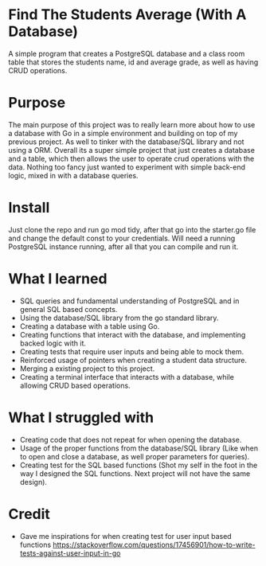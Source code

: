 # Find The Students Average (With A Database)

A simple program that creates a PostgreSQL database and a class room table that stores the students name, id and average grade, as well as having CRUD operations.

# Purpose

The main purpose of this project was to really learn more about how to use a database with Go in a simple environment and building on top of my previous project. As well to tinker with
the database/SQL library and not using a ORM. Overall its a super simple project that just creates a database and a table, which then allows the user to operate crud operations with the data. Nothing too fancy just wanted to experiment with simple back-end logic, mixed in with a database queries.  

# Install 
Just clone the repo and run go mod tidy, after that go into the starter.go file and change the default const to your credentials.
Will need a running PostgreSQL instance running, after all that you can compile and run it.

# What I learned

- SQL queries and fundamental understanding of PostgreSQL and in general SQL based concepts.
- Using the database/SQL library from the go standard library.
- Creating a database with a table using Go.
- Creating functions that interact with the database, and implementing backed logic with it.
- Creating tests that require user inputs and being able to mock them.
- Reinforced usage of pointers when creating a student data structure.
- Merging a existing project to this project.
- Creating a terminal interface that interacts with a database, while allowing CRUD based operations.

# What I struggled with

- Creating code that does not repeat for when opening the database.
- Usage of the proper functions from the database/SQL library (Like when to open and close a database, as well proper parameters for queries).
- Creating test for the SQL based functions (Shot my self in the foot in the way I designed the SQL functions. Next project will not have the same design).

# Credit

- Gave me inspirations for when creating test for user input based functions https://stackoverflow.com/questions/17456901/how-to-write-tests-against-user-input-in-go

